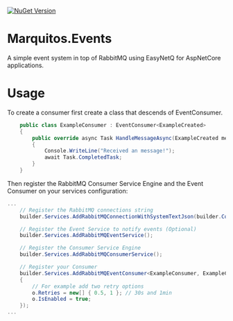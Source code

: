 [![NuGet Version](https://img.shields.io/nuget/v/Marquitos.Events.RabbitMQ)](https://www.nuget.org/packages/Marquitos.Events.RabbitMQ/)

# Marquitos.Events

A simple event system in top of RabbitMQ using EasyNetQ for AspNetCore applications.

# Usage
To create a consumer first create a class that descends of EventConsumer.
``` csharp
    public class ExampleConsumer : EventConsumer<ExampleCreated>
    {
        public override async Task HandleMessageAsync(ExampleCreated message, CancellationToken cancellationToken = default)
        {
            Console.WriteLine("Received an message!");
            await Task.CompletedTask;
        }
    }
```

Then register the RabbitMQ Consumer Service Engine and the Event Consumer on your services configuration:

``` csharp
...
    // Register the RabbitMQ connections string
    builder.Services.AddRabbitMQConnectionWithSystemTextJson(builder.Configuration.GetConnectionString("RabbitConnection"));

    // Register the Event Service to notify events (Optional) 
    builder.Services.AddRabbitMQEventService();

    // Register the Consumer Service Engine
    builder.Services.AddRabbitMQConsumerService();

    // Register your Consumer
    builder.Services.AddRabbitMQEventConsumer<ExampleConsumer, ExampleCreated>((sp, o) =>
    {
        // For example add two retry options
        o.Retries = new[] { 0.5, 1 }; // 30s and 1min
        o.IsEnabled = true;
    });
...
```
